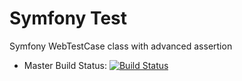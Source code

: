 Symfony Test
=====
Symfony WebTestCase class with advanced assertion

* Master Build Status: [![Build Status](https://travis-ci.org/dayax/symfony-test.png?branch=master)](http://travis-ci.org/dayax/symfony-test)
